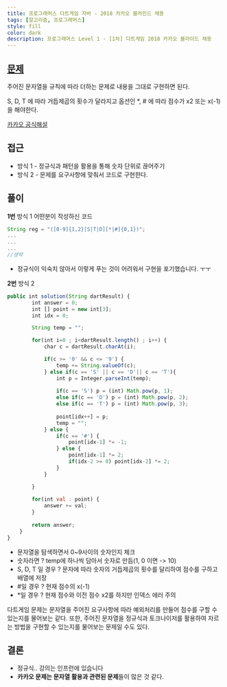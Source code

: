 ```yaml
---
title: 프로그래머스 다트게임 자바 - 2018 카카오 블라인드 채용
tags: [알고리즘, 프로그래머스]
style: fill
color: dark
description: 프로그래머스 Level 1 - [1차] 다트게임 2018 카카오 블라이드 채용
---
```


## [문제](https://programmers.co.kr/learn/courses/30/lessons/17682)
주어진 문자열을 규칙에 따라 더하는 문제로 내용을 그대로 구현하면 된다.

S, D, T 에 따라 거듭제곱의 횟수가 달라지고 옵션인 *, # 에 따라 점수가 x2 또는 x(-1)을 해야한다.

[카카오 공식해설](https://tech.kakao.com/2017/09/27/kakao-blind-recruitment-round-1/)

## 접근
- 방식 1 - 정규식과 패턴을 활용을 통해 숫자 단위로 끊어주기 
- 방식 2 - 문제를 요구사항에 맞춰서 코드로 구현한다. 


## 풀이
**1번** 방식 1 어떤분이 작성하신 코드
```javascript
String reg = "([0-9]{1,2}[S|T|D][*|#]{0,1})";
...
...
...
//생략
```
- 정규식이 익숙치 않아서 이렇게 푸는 것이 어려워서 구현을 포기했습니다. ㅜㅜ

**2번** 방식 2
```javascript
public int solution(String dartResult) {
        int answer = 0;
        int [] point = new int[3];
        int idx = 0;

        String temp = "";

        for(int i=0 ; i<dartResult.length() ; i++) {
            char c = dartResult.charAt(i);

            if(c >= '0' && c <= '9') {
                temp += String.valueOf(c);
            } else if(c == 'S' || c == 'D'|| c == 'T'){
                int p = Integer.parseInt(temp);
                
                if(c == 'S') p = (int) Math.pow(p, 1);
                else if(c == 'D') p = (int) Math.pow(p, 2);
                else if(c == 'T') p = (int) Math.pow(p, 3);
                
                point[idx++] = p;
                temp = "";
            } else {
                if(c == '#') {
                    point[idx-1] *= -1;
                } else {
                    point[idx-1] *= 2;
                    if(idx-2 >= 0) point[idx-2] *= 2;
                }
            }

        }
        
        for(int val : point) {
            answer += val;
        }
        
        return answer;
    }
}
```
- 문자열을 탐색하면서 0~9사이의 숫자인지 체크
- 숫자라면 ? temp에 하나씩 담아서 숫자로 만듬(1, 0 이면 -> 10)
- S, D, T 일 경우 ? 문자에 따라 숫자의 거듭제곱의 횟수를 달리하여 점수를 구하고 배열에 저장
- #일 경우 ? 현재 점수의 x(-1) 
- *일 경우 ? 현재 점수와 이전 점수 x2를 하지만 인덱스 에러 주의

다트게임 문제는 문자열을 주어진 요구사항에 따라 예외처리를 만들어 점수를 구할 수 있는지를 물어보는 같다. 또한, 주어진 문자열을 정규식과 토크나이저를 활용하여 자르는 방법을 구현할 수 있는지를 물어보는 문제일 수도 있다.

## 결론
- 정규식.. 강의는 인프런에 있습니다
- **카카오 문제는 문자열 활용과 관련된 문제**들이 많은 것 같다.